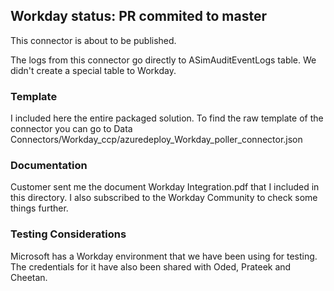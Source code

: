 <h2>Workday status: PR commited to master</h2>

This connector is about to be published.

The logs from this connector go directly to ASimAuditEventLogs table. We didn't create a special table to Workday. 

<h3>Template</h3>

I included here the entire packaged solution. To find the raw template of the connector you can go to Data Connectors/Workday_ccp/azuredeploy_Workday_poller_connector.json

<h3>Documentation</h3>

Customer sent me the document Workday Integration.pdf that I included in this directory. I also subscribed to the Workday Community to check some things further. 

<h3>Testing Considerations</h3>

Microsoft has a Workday environment that we have been using for testing. The credentials for it have also been shared with Oded, Prateek and Cheetan.
